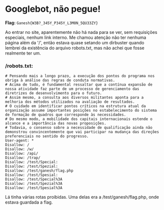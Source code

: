 # Googlebot, não pegue!

**Flag:** `Ganesh{W3B?_345Y_P345Y_L3M0N_5QU33ZY}`

Ao entrar no site, aparentemente não há nada para se ver, sem requisições especiais, nenhum link interno. Me chamou atenção não ter nenhuma página além da '/', então estava quase setando um dirbuster quando lembrei da existência do arquivo robots.txt, mas não achei que fosse realmente ter um.

### /robots.txt:

```text
# Pensando mais a longo prazo, a execução dos pontos do programa nos obriga à análise das regras de conduta normativas. 
# Acima de tudo, é fundamental ressaltar que a contínua expansão de nossa atividade faz parte de um processo de gerenciamento das diretrizes de desenvolvimento para o futuro. 
# Assim mesmo, a consulta aos diversos militantes aponta para a melhoria dos métodos utilizados na avaliação de resultados. 
# O cuidado em identificar pontos críticos na estrutura atual da organização assume importantes posições no estabelecimento do sistema de formação de quadros que corresponde às necessidades. 
# Do mesmo modo, a mobilidade dos capitais internacionais estende o alcance e a importância das novas proposições. 
# Todavia, o consenso sobre a necessidade de qualificação ainda não demonstrou convincentemente que vai participar na mudança das direções preferenciais no sentido do progresso.
User-agent: *
Disallow: /
Disallow: /w/
Disallow: /api/
Disallow: /trap/
Disallow: /test/Special:
Disallow: /test/Spezial:
Disallow: /test/ganesh/flag.php
Disallow: /test/Spesial:
Disallow: /test/Special%3A
Disallow: /test/Spezial%3A
Disallow: /test/Spesial%3A
```

Lá tinha várias rotas proibidas. Uma delas era a /test/ganesh/flag.php, onde estava guardada a flag.

